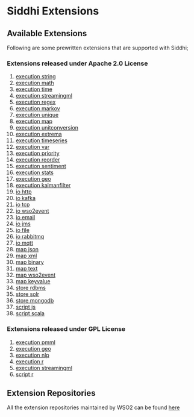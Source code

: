 # Siddhi Extensions

## Available Extensions

Following are some prewritten extensions that are supported with Siddhi;

### Extensions released under Apache 2.0 License
1. <a target="_blank" href="https://wso2-extensions.github.io/siddhi-execution-string">execution string</a>
1. <a target="_blank" href="https://wso2-extensions.github.io/siddhi-execution-math">execution math</a>
1. <a target="_blank" href="https://wso2-extensions.github.io/siddhi-execution-time">execution time</a>
1. <a target="_blank" href="https://wso2-extensions.github.io/siddhi-execution-streamingml">execution streamingml</a>
1. <a target="_blank" href="https://wso2-extensions.github.io/siddhi-execution-regex">execution regex</a>
1. <a target="_blank" href="https://wso2-extensions.github.io/siddhi-execution-markov">execution markov</a>
1. <a target="_blank" href="https://wso2-extensions.github.io/siddhi-execution-unique">execution unique</a>
1. <a target="_blank" href="https://wso2-extensions.github.io/siddhi-execution-map">execution map</a>
1. <a target="_blank" href="https://wso2-extensions.github.io/siddhi-execution-unitconversion">execution unitconversion</a>
1. <a target="_blank" href="https://wso2-extensions.github.io/siddhi-execution-extrema">execution extrema</a>
1. <a target="_blank" href="https://wso2-extensions.github.io/siddhi-execution-timeseries">execution timeseries</a>
1. <a target="_blank" href="https://wso2-extensions.github.io/siddhi-execution-var">execution var</a>
1. <a target="_blank" href="https://wso2-extensions.github.io/siddhi-execution-priority">execution priority</a>
1. <a target="_blank" href="https://wso2-extensions.github.io/siddhi-execution-reorder">execution reorder</a>
1. <a target="_blank" href="https://wso2-extensions.github.io/siddhi-execution-sentiment">execution sentiment</a>
1. <a target="_blank" href="https://wso2-extensions.github.io/siddhi-execution-stats">execution stats</a>
1. <a target="_blank" href="https://wso2-extensions.github.io/siddhi-execution-geo">execution geo</a>
1. <a target="_blank" href="https://wso2-extensions.github.io/siddhi-execution-kalmanfilter">execution kalmanfilter</a>
1. <a target="_blank" href="https://wso2-extensions.github.io/siddhi-io-http">io http</a>
1. <a target="_blank" href="https://wso2-extensions.github.io/siddhi-io-kafka">io kafka</a>
1. <a target="_blank" href="https://wso2-extensions.github.io/siddhi-io-tcp">io tcp</a>
1. <a target="_blank" href="https://wso2-extensions.github.io/siddhi-io-wso2event">io wso2event</a>
1. <a target="_blank" href="https://wso2-extensions.github.io/siddhi-io-email">io email</a>
1. <a target="_blank" href="https://wso2-extensions.github.io/siddhi-io-jms">io jms</a>
1. <a target="_blank" href="https://wso2-extensions.github.io/siddhi-io-file">io file</a>
1. <a target="_blank" href="https://wso2-extensions.github.io/siddhi-io-rabbitmq">io rabbitmq</a>
1. <a target="_blank" href="https://wso2-extensions.github.io/siddhi-io-mqtt">io mqtt</a>
1. <a target="_blank" href="https://wso2-extensions.github.io/siddhi-map-json">map json</a>
1. <a target="_blank" href="https://wso2-extensions.github.io/siddhi-map-xml">map xml</a>
1. <a target="_blank" href="https://wso2-extensions.github.io/siddhi-map-binary">map binary</a>
1. <a target="_blank" href="https://wso2-extensions.github.io/siddhi-map-text">map text</a>
1. <a target="_blank" href="https://wso2-extensions.github.io/siddhi-map-wso2event">map wso2event</a>
1. <a target="_blank" href="https://wso2-extensions.github.io/siddhi-map-keyvalue">map keyvalue</a>
1. <a target="_blank" href="https://wso2-extensions.github.io/siddhi-store-rdbms">store rdbms</a>
1. <a target="_blank" href="https://wso2-extensions.github.io/siddhi-store-solr">store solr</a>
1. <a target="_blank" href="https://wso2-extensions.github.io/siddhi-store-mongodb">store mongodb</a>
1. <a target="_blank" href="https://wso2-extensions.github.io/siddhi-script-js">script js</a>
1. <a target="_blank" href="https://wso2-extensions.github.io/siddhi-script-scala">script scala</a>

### Extensions released under GPL License
1. <a target="_blank" href="https://wso2-extensions.github.io/siddhi-gpl-execution-pmml">execution pmml</a>
1. <a target="_blank" href="https://wso2-extensions.github.io/siddhi-gpl-execution-geo">execution geo</a>
1. <a target="_blank" href="https://wso2-extensions.github.io/siddhi-gpl-execution-nlp">execution nlp</a>
1. <a target="_blank" href="https://wso2-extensions.github.io/siddhi-gpl-execution-r">execution r</a>
1. <a target="_blank" href="https://wso2-extensions.github.io/siddhi-gpl-execution-streamingml">execution streamingml</a>
1. <a target="_blank" href="https://wso2-extensions.github.io/siddhi-gpl-script-r">script r</a>


## Extension Repositories

All the extension repositories maintained by WSO2 can be found <a target="_blank" href="https://github.com/wso2-extensions/?utf8=%E2%9C%93&q=siddhi&type=&language=">here</a>
